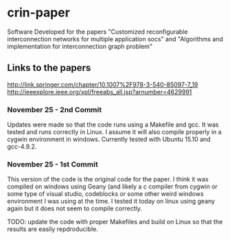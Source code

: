 # crin-paper
Software Developed for the papers "Customized reconfigurable interconnection networks for multiple application socs" and "Algorithms and implementation for interconnection graph problem"

## Links to the papers ##
http://link.springer.com/chapter/10.1007%2F978-3-540-85097-7_19
http://ieeexplore.ieee.org/xpl/freeabs_all.jsp?arnumber=4629991

### November 25 - 2nd Commit ###
Updates were made so that the code runs using a Makefile and gcc. It was tested and runs correctly in Linux. I assume it will also compile properly in a cygwin environment in windows. Currently tested with Ubuntu 15.10 and gcc-4.9.2.

### November 25 - 1st Commit ###
This version of the code is the original code for the paper. I think it was compiled on windows using Geany (and likely a c compiler from cygwin or some type of visual studio, codeblocks or some other weird windows environment I was using at the time. I tested it today on linux using geany again but it does not seem to compile correctly.

TODO: update the code with proper Makefiles and build on Linux so that the results are easily repdroducible.
